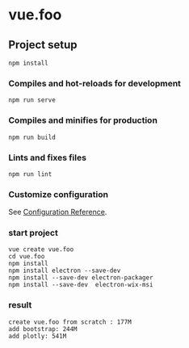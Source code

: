 # vue.foo

## Project setup
```
npm install
```

### Compiles and hot-reloads for development
```
npm run serve
```

### Compiles and minifies for production
```
npm run build
```

### Lints and fixes files
```
npm run lint
```

### Customize configuration
See [Configuration Reference](https://cli.vuejs.org/config/).

### start project
```
vue create vue.foo
cd vue.foo
npm install
npm install electron --save-dev
npm install --save-dev electron-packager
npm install --save-dev  electron-wix-msi
```

### result
```
create vue.foo from scratch : 177M 
add bootstrap: 244M
add plotly: 541M

```
